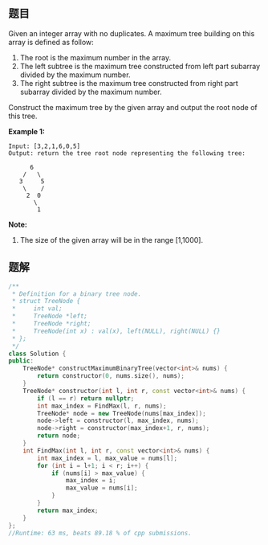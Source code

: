 ## 题目

Given an integer array with no duplicates. A maximum tree building on this array is defined as follow:

1. The root is the maximum number in the array.
2. The left subtree is the maximum tree constructed from left part subarray divided by the maximum number.
3. The right subtree is the maximum tree constructed from right part subarray divided by the maximum number.

Construct the maximum tree by the given array and output the root node of this tree.

**Example 1:**

```
Input: [3,2,1,6,0,5]
Output: return the tree root node representing the following tree:

      6
    /   \
   3     5
    \    / 
     2  0   
       \
        1
```

**Note:**

1. The size of the given array will be in the range [1,1000].



## 题解

```c++
/**
 * Definition for a binary tree node.
 * struct TreeNode {
 *     int val;
 *     TreeNode *left;
 *     TreeNode *right;
 *     TreeNode(int x) : val(x), left(NULL), right(NULL) {}
 * };
 */
class Solution {
public:
    TreeNode* constructMaximumBinaryTree(vector<int>& nums) {
        return constructor(0, nums.size(), nums);
    }
    TreeNode* constructor(int l, int r, const vector<int>& nums) {
        if (l == r) return nullptr;
        int max_index = FindMax(l, r, nums);
        TreeNode* node = new TreeNode(nums[max_index]);
        node->left = constructor(l, max_index, nums);
        node->right = constructor(max_index+1, r, nums);
        return node;
    }
    int FindMax(int l, int r, const vector<int>& nums) {
        int max_index = l, max_value = nums[l];
        for (int i = l+1; i < r; i++) {
            if (nums[i] > max_value) {
                max_index = i;
                max_value = nums[i];
            }
        }
        return max_index;
    }
};
//Runtime: 63 ms, beats 89.18 % of cpp submissions.
```
